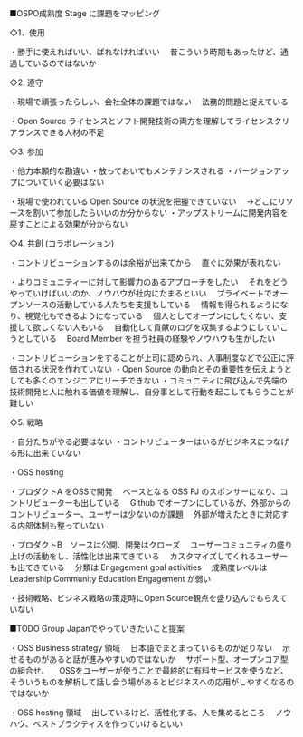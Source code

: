 
■OSPO成熟度 Stage に課題をマッピング

◇1．使用

・勝手に使えればいい、ばれなければいい
　昔こういう時期もあったけど、通過しているのではないか

◇2. 遵守

・現場で頑張ったらしい、会社全体の課題ではない
　法務的問題と捉えている

・Open Source ライセンスとソフト開発技術の両方を理解してライセンスクリアランスできる人材の不足


◇3. 参加

・他力本願的な勘違い
・放っておいてもメンテナンスされる
・バージョンアップについていく必要はない

・現場で使われている Open Source の状況を把握できていない
　→どこにリソースを割いて参加したらいいのか分からない
・アップストリームに開発内容を戻すことによる効果が分からない


◇4. 共創 (コラボレーション)

・コントリビューションするのは余裕が出来てから
　直ぐに効果が表れない


・よりコミュニティーに対して影響力のあるアプローチをしたい
　それをどうやっていけばいいのか、ノウハウが社内にたまるといい
　プライベートでオープンソースの活動している人たちを支援もしている
　情報を得られるようになり、視覚化もできるようになっている
　個人としてオープンにしたくない、支援して欲しくない人もいる
　自動化して貢献のログを収集するようにしていこうとしている
　Board Member を担う社員の経験やノウハウも生かしたい

・コントリビューションをすることが上司に認められ、人事制度などで公正に評価される状況を作れていない
・Open Source の動向とその重要性を伝えようとしても多くのエンジニアにリーチできない
・コミュニティに飛び込んで先端の技術開発と人に触れる価値を理解し、自分事として行動を起こしてもらうことが難しい


◇5. 戦略

・自分たちがやる必要はない
・コントリビューターはいるがビジネスにつなげる形に出来ていない

・OSS hosting

・プロダクトA をOSSで開発
　ベースとなる OSS PJ のスポンサーになり、コントリビューターも出している
　Github でオープンにしているが、外部からのコントリビューター、ユーザーは少ないのが課題
　外部が増えたときに対応する内部体制も整っていない

・プロダクトB　ソースは公開、開発はクローズ
　ユーザーコミュニティの盛り上げの活動をし、活性化は出来てきている
　カスタマイズしてくれるユーザーも出てきている
　分類は Engagement goal activities
　成熟度レベルは Leadership Community Education Engagement が弱い


・技術戦略、ビジネス戦略の策定時にOpen Source観点を盛り込んでもらえていない



■TODO Group Japanでやっていきたいこと提案

・OSS Business strategy 領域
　日本語でまとまっているものが足りない
　示せるものがあると話が進みやすいのではないか
　サポート型、オープンコア型の組合せ、
　OSSをユーザーが使うことで最終的に有料サービスを使うなど、そういうものを解析して話し合う場があるとビジネスへの応用がしやすくなるのではないか

・OSS hosting 領域
　出しているけど、活性化する、人を集めるところ
　ノウハウ、ベストプラクティスを作っていけるといい
